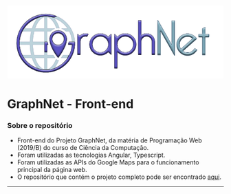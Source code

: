 ![](https://raw.githubusercontent.com/FranciscoMelloJr/GraphNet/master/Prototipos/New/GraphNet%20-%20Logo%20v2.png)

# GraphNet - Front-end
### Sobre o repositório

- Front-end do Projeto GraphNet, da matéria de Programação Web (2019/B) do curso de Ciência da Computação.
- Foram utilizadas as tecnologias Angular, Typescript.
- Foram utilizadas as APIs do Google Maps para o funcionamento principal da página web.
- O repositório que contém o projeto completo pode ser encontrado [aqui](https://github.com/FranciscoMelloJr/GraphNet).

-------------